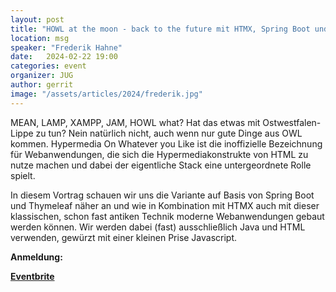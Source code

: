```yaml
---
layout: post
title: "HOWL at the moon - back to the future mit HTMX, Spring Boot und Thymeleaf"
location: msg
speaker: "Frederik Hahne"
date:   2024-02-22 19:00
categories: event
organizer: JUG
author: gerrit
image: "/assets/articles/2024/frederik.jpg"
---
```

MEAN, LAMP, XAMPP, JAM, HOWL what? Hat das etwas mit Ostwestfalen-Lippe zu tun?
Nein natürlich nicht, auch wenn nur gute Dinge aus OWL kommen.
Hypermedia On Whatever you Like ist die inoffizielle Bezeichnung für Webanwendungen, die sich die Hypermediakonstrukte von HTML zu nutze machen und dabei der eigentliche Stack eine untergeordnete Rolle spielt.

In diesem Vortrag schauen wir uns die Variante auf Basis von Spring Boot und Thymeleaf näher an und wie in Kombination mit HTMX auch mit dieser klassischen, schon fast antiken Technik moderne Webanwendungen gebaut werden können.
Wir werden dabei (fast) ausschließlich Java und HTML verwenden, gewürzt mit einer kleinen Prise Javascript.

**Anmeldung:**

[**Eventbrite**](https://www.eventbrite.de/e/howl-at-the-moon-back-to-the-future-mit-htmx-spring-boot-und-thymeleaf-tickets-813724751637?aff=oddtdtcreator)

